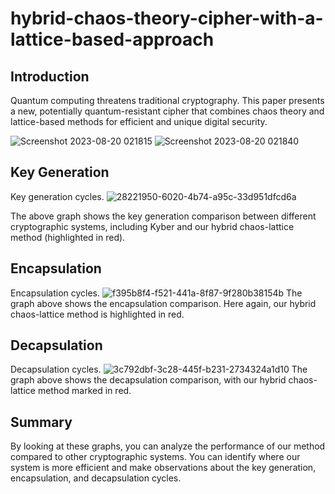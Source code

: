 # hybrid-chaos-theory-cipher-with-a-lattice-based-approach

## Introduction

Quantum computing threatens traditional cryptography. This paper presents a new, potentially quantum-resistant cipher that combines chaos theory and lattice-based methods for efficient and unique digital security.





![Screenshot 2023-08-20 021815](https://github.com/kylecoding1/hybrid-chaos-theory-cipher-with-a-lattice-based-approach/assets/128002901/01791111-c749-400d-a892-c79914997727)
![Screenshot 2023-08-20 021840](https://github.com/kylecoding1/hybrid-chaos-theory-cipher-with-a-lattice-based-approach/assets/128002901/7b127e64-42e4-49cd-bbba-b64628b98e32)




## Key Generation
Key generation cycles.
![28221950-6020-4b74-a95c-33d951dfcd6a](https://github.com/kylecoding1/hybrid-chaos-theory-cipher-with-a-lattice-based-approach/assets/128002901/b367ade8-a7d7-4ce7-9570-61a4c142cebd)

The above graph shows the key generation comparison between different cryptographic systems, including Kyber and our hybrid chaos-lattice method (highlighted in red).

## Encapsulation
Encapsulation cycles.
![f395b8f4-f521-441a-8f87-9f280b38154b](https://github.com/kylecoding1/hybrid-chaos-theory-cipher-with-a-lattice-based-approach/assets/128002901/21324149-6b3d-4035-98c0-237a067d2215)
The graph above shows the encapsulation comparison. Here again, our hybrid chaos-lattice method is highlighted in red.

## Decapsulation
Decapsulation cycles.
![3c792dbf-3c28-445f-b231-2734324a1d10](https://github.com/kylecoding1/hybrid-chaos-theory-cipher-with-a-lattice-based-approach/assets/128002901/8129c90d-acce-4386-a3ef-87ddbbbf79a4)
The graph above shows the decapsulation comparison, with our hybrid chaos-lattice method marked in red.

## Summary
By looking at these graphs, you can analyze the performance of our method compared to other cryptographic systems. You can identify where our system is more efficient and make observations about the key generation, encapsulation, and decapsulation cycles.
